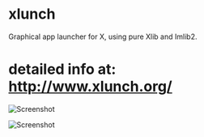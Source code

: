 # xlunch
Graphical app launcher for X, using pure Xlib and Imlib2.


# detailed info at: http://www.xlunch.org/

     

![Screenshot](/../Screenshot/screenshot.png?raw=true "Screenshot")

![Screenshot](/../Screenshot/screenshot2.png?raw=true "Screenshot")
